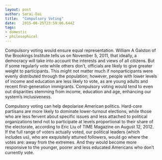 ```yaml
---
layout: post 
author: Sarai-Dai 
title:  "Compulsory Voting" 
date:   2015-06-25T23:59:06.644Z 
tags: 
- domestic
- philosophical
---
```


Compulsory voting would ensure equal representation. William A Galston of the Brookings Institute tells us on November 5, 2011, that ideally, a democracy will take into account the interests and views of all citizens. But if some regularly vote while others don’t, officials are likely to give greater weight to participants. This might not matter much if nonparticipants were evenly distributed through the population; however, people with lower levels of income and education are less likely to vote, as are young adults and recent first-generation immigrants. Compulsory voting would tend to even out disparities stemming from income, education and age, enhancing our system’s inclusiveness.

Compulsory voting can help depolarise American politics. Hard-core partisans are more likely to dominate lower-turnout elections, while those who are less fervent about specific issues and less attached to political organizations tend not to participate at levels proportional to their share of the electorate, according to Eric Liu of TIME Magazine on August 12, 2012. If the full range of voters actually voted, our political leaders (which includes us), who are exquisitely attuned followers, would go where the votes are: away from the extremes. And they would become more responsive to the younger, poorer and less educated Americans who don’t currently vote.